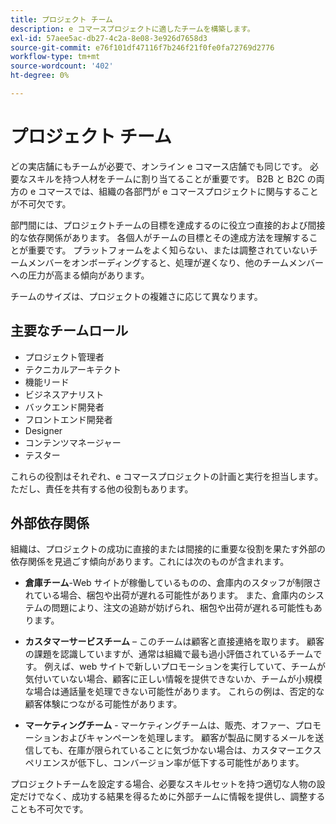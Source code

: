 ```yaml
---
title: プロジェクト チーム
description: e コマースプロジェクトに適したチームを構築します。
exl-id: 57aee5ac-db27-4c2a-8e08-3e926d7658d3
source-git-commit: e76f101df47116f7b246f21f0fe0fa72769d2776
workflow-type: tm+mt
source-wordcount: '402'
ht-degree: 0%

---
```


# プロジェクト チーム

どの実店舗にもチームが必要で、オンライン e コマース店舗でも同じです。 必要なスキルを持つ人材をチームに割り当てることが重要です。 B2B と B2C の両方の e コマースでは、組織の各部門が e コマースプロジェクトに関与することが不可欠です。

部門間には、プロジェクトチームの目標を達成するのに役立つ直接的および間接的な依存関係があります。 各個人がチームの目標とその達成方法を理解することが重要です。 プラットフォームをよく知らない、または調整されていないチームメンバーをオンボーディングすると、処理が遅くなり、他のチームメンバーへの圧力が高まる傾向があります。

チームのサイズは、プロジェクトの複雑さに応じて異なります。

## 主要なチームロール

- プロジェクト管理者
- テクニカルアーキテクト
- 機能リード
- ビジネスアナリスト
- バックエンド開発者
- フロントエンド開発者
- Designer
- コンテンツマネージャー
- テスター

これらの役割はそれぞれ、e コマースプロジェクトの計画と実行を担当します。 ただし、責任を共有する他の役割もあります。

## 外部依存関係

組織は、プロジェクトの成功に直接的または間接的に重要な役割を果たす外部の依存関係を見過ごす傾向があります。これには次のものが含まれます。

- **倉庫チーム**-Web サイトが稼働しているものの、倉庫内のスタッフが制限されている場合、梱包や出荷が遅れる可能性があります。 また、倉庫内のシステムの問題により、注文の追跡が妨げられ、梱包や出荷が遅れる可能性もあります。

- **カスタマーサービスチーム** – このチームは顧客と直接連絡を取ります。 顧客の課題を認識していますが、通常は組織で最も過小評価されているチームです。 例えば、web サイトで新しいプロモーションを実行していて、チームが気付いていない場合、顧客に正しい情報を提供できないか、チームが小規模な場合は通話量を処理できない可能性があります。 これらの例は、否定的な顧客体験につながる可能性があります。

- **マーケティングチーム** - マーケティングチームは、販売、オファー、プロモーションおよびキャンペーンを処理します。 顧客が製品に関するメールを送信しても、在庫が限られていることに気づかない場合は、カスタマーエクスペリエンスが低下し、コンバージョン率が低下する可能性があります。

プロジェクトチームを設定する場合、必要なスキルセットを持つ適切な人物の設定だけでなく、成功する結果を得るために外部チームに情報を提供し、調整することも不可欠です。

